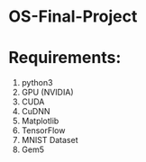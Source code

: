 # OS-Final-Project


# Requirements:
1. python3
2. GPU (NVIDIA)
3. CUDA
4. CuDNN
5. Matplotlib
6. TensorFlow
7. MNIST Dataset
8. Gem5
   
